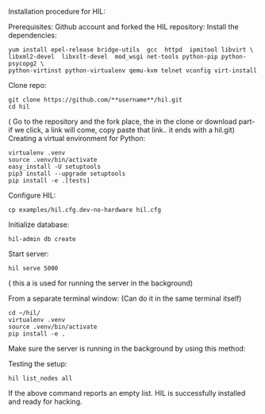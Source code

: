 Installation procedure for HIL:

Prerequisites: Github account and forked the HIL repository:
Install the dependencies:
```
yum install epel-release bridge-utils  gcc  httpd  ipmitool libvirt \
libxml2-devel  libxslt-devel  mod_wsgi net-tools python-pip python-psycopg2 \
python-virtinst python-virtualenv qemu-kvm telnet vconfig virt-install
```

Clone repo:
```
git clone https://github.com/**username**/hil.git
cd hil
```

( Go to the repository and the fork place, the in the clone or download part- if we click, a link will come, copy paste that link.. it ends with a hil.git)
Creating a virtual environment for Python:
```
virtualenv .venv
source .venv/bin/activate
easy_install -U setuptools
pip3 install --upgrade setuptools
pip install -e .[tests]
```

Configure HIL:
```
cp examples/hil.cfg.dev-no-hardware hil.cfg
```

Initialize database:
```
hil-admin db create
```

Start server:
```
hil serve 5000
```
( this a is used for running the server in the background)

From a separate terminal window: (Can do it in the same terminal itself)
```
cd ~/hil/
virtualenv .venv
source .venv/bin/activate
pip install -e .
```

Make sure the server is running in the background by using this method:

Testing the setup:
```
hil list_nodes all
```

If the above command reports an empty list. HIL is successfully installed and ready for hacking.



